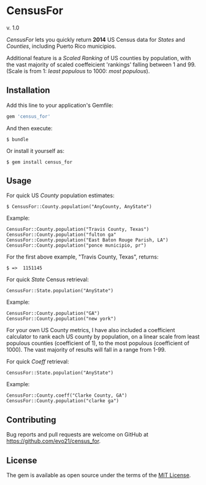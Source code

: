 # CensusFor 
v. 1.0

*CensusFor* lets you quickly return **2014** US Census data for _States_ and _Counties_, including Puerto Rico municipios.

Additional feature is a _Scaled Ranking_ of US counties by population, with the vast majority of scaled coeffeicient 'rankings' falling between 1 and 99. (Scale is from 1: _least populous_ to 1000: _most populous_).

## Installation

Add this line to your application's Gemfile:

```ruby
gem 'census_for'
```

And then execute:

    $ bundle

Or install it yourself as:

    $ gem install census_for

## Usage

For quick US _County_ population estimates:

    $ CensusFor::County.population("AnyCounty, AnyState")

Example:

    CensusFor::County.population("Travis County, Texas")
    CensusFor::County.population("fulton ga"
    CensusFor::County.population("East Baton Rouge Parish, LA")
    CensusFor::County.population("ponce municipio, pr")

For the first above example, "Travis County, Texas", returns:

    $ =>  1151145

For quick _State_ Census retrieval:

    CensusFor::State.population("AnyState")

Example:

    CensusFor::County.population("GA")
    CensusFor::County.population("new york")

For your own US County metrics, I have also included a coefficient calculator to rank each US county by population, on a linear scale from least populous counties (coefficient of 1), to the most populous (coefficient of 1000).  The vast majority of results will fall in a range from 1-99.

For quick _Coeff_ retrieval:

    CensusFor::State.population("AnyState")

Example:

    CensusFor::County.coeff("Clarke County, GA")
    CensusFor::County.population("clarke ga")

## Contributing

Bug reports and pull requests are welcome on GitHub at https://github.com/evo21/census_for.

## License

The gem is available as open source under the terms of the [MIT License](http://opensource.org/licenses/MIT).

